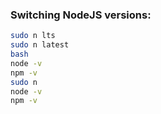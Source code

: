 ### Switching NodeJS versions:

```bash
sudo n lts
sudo n latest
bash
node -v
npm -v
sudo n
node -v
npm -v
```
